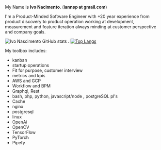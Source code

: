 
My Name is **Ivo Nacimento**. (**iannsp at gmail.com**)

I'm a Product-Minded Software Engineer with +20 year experience from product discovery to product operation working at development, measurement and feature iteration always minding at customer perspective and company goals.

![Ivo Nascimento GitHub stats](https://github-readme-stats.vercel.app/api?username=iannsp&show=reviews,discussions_started,discussions_answered,prs_merged,prs_merged_percentage)
. 
[![Top Langs](https://github-readme-stats.vercel.app/api/top-langs/?username=iannsp)](https://github.com/iannsp/github-readme-stats)

My toolbox includes:
- kanban
- startup operations
- Fit for purpose, customer interview
- metrics and kpis
- AWS and GCP
- Workflow and BPM
- Graphql, Rest
- bash, php, python, javascript/node , postgreSQL pl's
- Cache
- nginx
- postgresql
- linux
- OpenAi
- OpenCV
- TensorFlow
- PyTorch
- Pipefy

